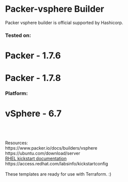 # Packer-vsphere Builder

Packer vsphere builder is official supported by Hashicorp. 

### Tested on: <br>
# Packer - 1.7.6 <br>
# Packer - 1.7.8 <br>

### Platform: <br>
# vSphere - 6.7 <br>
<br>
<br>
<br>
Resources: <br>
https://www.packer.io/docs/builders/vsphere <br>
https://ubuntu.com/download/server <br>
<a href="https://access.redhat.com/documentation/en-us/red_hat_enterprise_linux/8/html/performing_an_advanced_rhel_installation/creating-kickstart-files_installing-rhel-as-an-experienced-user">RHEL kickstart documentation</a> <br>
https://access.redhat.com/labsinfo/kickstartconfig <br>
<br>
These templates are ready for use with Terraform. :)
